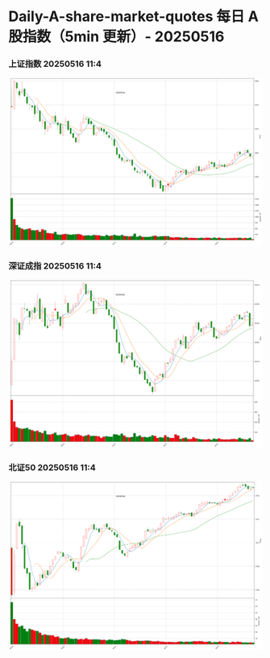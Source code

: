 
# Daily-A-share-market-quotes 每日 A 股指数（5min 更新）- 20250516

### 上证指数 20250516 11:4
![](./fig/2025/5/20250516-sh000001.png)

### 深证成指 20250516 11:4
![](./fig/2025/5/20250516-sz399001.png)

### 北证50 20250516 11:4
![](./fig/2025/5/20250516-bj899050.png)
